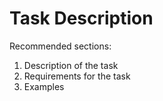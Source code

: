 # Task Description

Recommended sections:
1. Description of the task
2. Requirements for the task
3. Examples

